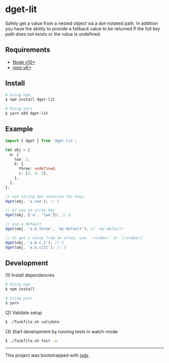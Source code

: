 # dget-lit

Safely get a value from a nested object via a dot-notated path.
In addition you have the ability to provide a fallback value to be returned
if the full key path does not exists or the value is undefined.

## Requirements

- [Node v10+](node+npm)
- [npm v6+](node+npm)

## Install

```bash
# Using npm
$ npm install dget-lit

# Using yarn
$ yarn add dget-lit
```

## Example

```ts
import { dget } from 'dget-lit';

let obj = {
  a: {
    two: 2,
    b: {
      three: undefined,
      c: [3, 4, 5],
    },
  },
};

// use string dot notation for keys
dget(obj, 'a.two'); // 2

// or use an array key
dget(obj, ['a', 'two']); // 2

// use a default
dget(obj, 'a.b.three', 'my-default'); // 'my-default'

// to get a value from an array, use `.<index>` or `[<index>]`
dget(obj, 'a.b.c.2'); // 5
dget(obj, 'a.b.c[2]'); // 5
```

## Development

(1) Install dependencies

```bash
# Using npm
$ npm install

# Using yarn
$ yarn
```

(2) Validate setup

```bash
$ ./Taskfile.sh validate
```

(3) Start development by running tests in watch-mode

```bash
$ ./Taskfile.sh test -w
```

---

This project was bootstrapped with [jvdx](https://github.com/joelvoss/jvdx).

[node+npm]: https://nodejs.org

